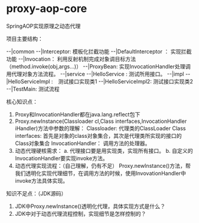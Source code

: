 # proxy-aop-core
SpringAOP实现原理之动态代理

项目主要结构：

--|common
    --|Interceptor:  模板化拦截功能
    --|DefaultInterceptor ： 实现拦截功能
    --|Invocation： 利用反射机制完成对象调目标方法（method.invoke(obj,args...)）
    --|ProxyBean: 实现InvocationHandler处理调用代理对象方法流程。
--|service
    --|HelloService : 测试所用接口。
    --|impl
        --|HelloServiceImpl :　测试接口实现类1
        --|HelloServiceImpl2:  测试接口实现类2
--|TestMain: 测试流程


核心知识点：
  1. Proxy和InvocationHandler都在java.lang.reflect包下
  2. Proxy.newInstance(Classloader cl,Class<?> interfaces,InvocationHandler iHandler)方法中参数的理解：
      Classloader: 代理类的ClassLoader
      Class<?> interfaces: 首先是对象的class对象集合，其次是代理类所实现的接口的Class对象集合
      InvocationHandler： 调用方法的处理器。
  3. 动态代理硬核需求：
      a. 代理接口要是用实现类，实现所有接口。
      b. 自定义的InvocationHandler要实现invoke方法。
  4. 动态代理实现流程：（自己理解，仍有不足）
      Proxy.newInstance()方法，帮我们透明化实现代理细节，在调用方法的时候，使用InvovationHandler中invoke方法具体实现。
     
      
知识不足点：（JDK源码）
  1. JDK中Proxy.newInstance()透明化代理，具体实现方式是什么？
  2. JDK中对于动态代理流程控制，实现细节是怎样控制的？
     
